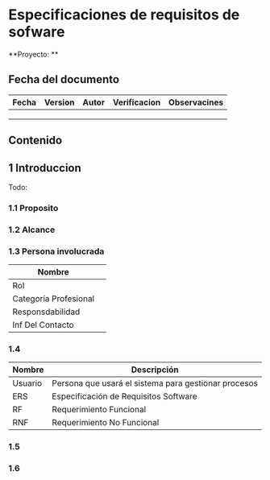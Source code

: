 # Especificaciones de requisitos de sofware
 
**Proyecto: **
 
## Fecha del documento
| Fecha  | Version  | Autor  | Verificacion  | Observacines  |
|---|---|---|---|---|
|   |   |   |   |   |
|   |   |   |   |   |
|   |   |   |   |   |
## Contenido
 
## 1 Introduccion
 
Todo: 
 
### 1.1 Proposito
 
 
 
### 1.2 Alcance
 
### 1.3 Persona involucrada
 
| Nombre                 |                                                   |
|------------------------|----------------------------------------------------------------|
| Rol                    |                                                     |
| Categoría Profesional  |                                |
| Responsdabilidad       |   |
| Inf Del Contacto       |                                    |
 
### 1.4
 
| Nombre  | Descripción                                          |
|---------|------------------------------------------------------|
| Usuario | Persona que usará el sistema para gestionar procesos |
| ERS     | Especificación de Requisitos Software                |
| RF      | Requerimiento Funcional                              |
| RNF     | Requerimiento No Funcional                           |
 
### 1.5
### 1.6
